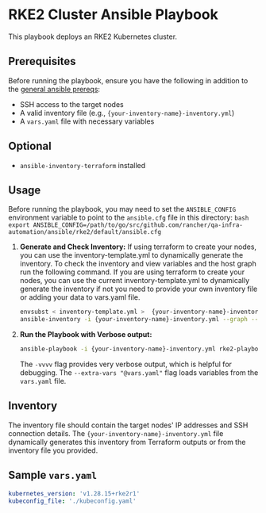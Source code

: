 # RKE2 Cluster Ansible Playbook

This playbook deploys an RKE2 Kubernetes cluster.

## Prerequisites

Before running the playbook, ensure you have the following in addition to the [general ansible prereqs](../../README.md):

* SSH access to the target nodes
* A valid inventory file (e.g., `{your-inventory-name}-inventory.yml`)
* A `vars.yaml` file with necessary variables

## Optional

* `ansible-inventory-terraform` installed

## Usage

Before running the playbook, you may need to set the `ANSIBLE_CONFIG` environment variable to point to the `ansible.cfg` file in this directory:
    ```bash
    export ANSIBLE_CONFIG=/path/to/go/src/github.com/rancher/qa-infra-automation/ansible/rke2/default/ansible.cfg
    ```

1. **Generate and Check Inventory:**
    If using terraform to create your nodes, you can use the inventory-template.yml to dynamically generate the inventory.
    To check the inventory and view variables and the host graph run the following command.
    If you are using terraform to create your nodes, you can use the current inventory-template.yml to dynamically generate the inventory if not you need to provide your own inventory file or adding your data to vars.yaml file.

    ```bash
    envsubst < inventory-template.yml >  {your-inventory-name}-inventory.yml
    ansible-inventory -i {your-inventory-name}-inventory.yml --graph --vars
    ```

2. **Run the Playbook with Verbose output:**

    ```bash
    ansible-playbook -i {your-inventory-name}-inventory.yml rke2-playbook.yml -vvvv --extra-vars "@vars.yaml"
    ```

    The `-vvvv` flag provides very verbose output, which is helpful for debugging. The `--extra-vars "@vars.yaml"` flag loads variables from the `vars.yaml` file.

## Inventory

The inventory file should contain the target nodes' IP addresses and SSH connection details. The `{your-inventory-name}-inventory.yml` file dynamically generates this inventory from Terraform outputs or from the inventory file you provided.

## Sample `vars.yaml`

```yaml
kubernetes_version: 'v1.28.15+rke2r1'
kubeconfig_file: './kubeconfig.yaml'
